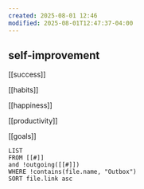 ```yaml
---
created: 2025-08-01 12:46
modified: 2025-08-01T12:47:37-04:00
---
```

## self-improvement

[[success]]

[[habits]]

[[happiness]]

[[productivity]]

[[goals]]

```dataview
LIST
FROM [[#]]
and !outgoing([[#]])
WHERE !contains(file.name, "Outbox")
SORT file.link asc
```

